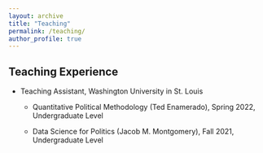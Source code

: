```yaml
---
layout: archive
title: "Teaching"
permalink: /teaching/
author_profile: true
---
```


## Teaching Experience

- Teaching Assistant, Washington University in St. Louis

  - Quantitative Political Methodology (Ted Enamerado), Spring 2022, Undergraduate Level

  - Data Science for Politics (Jacob M. Montgomery), Fall 2021, Undergraduate Level
